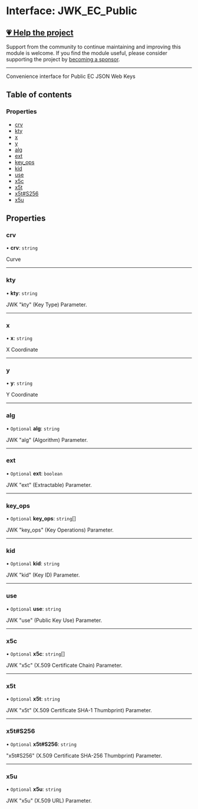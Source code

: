 # Interface: JWK\_EC\_Public

## [💗 Help the project](https://github.com/sponsors/panva)

Support from the community to continue maintaining and improving this module is welcome. If you find the module useful, please consider supporting the project by [becoming a sponsor](https://github.com/sponsors/panva).

---

Convenience interface for Public EC JSON Web Keys

## Table of contents

### Properties

- [crv](types.JWK_EC_Public.md#crv)
- [kty](types.JWK_EC_Public.md#kty)
- [x](types.JWK_EC_Public.md#x)
- [y](types.JWK_EC_Public.md#y)
- [alg](types.JWK_EC_Public.md#alg)
- [ext](types.JWK_EC_Public.md#ext)
- [key\_ops](types.JWK_EC_Public.md#key_ops)
- [kid](types.JWK_EC_Public.md#kid)
- [use](types.JWK_EC_Public.md#use)
- [x5c](types.JWK_EC_Public.md#x5c)
- [x5t](types.JWK_EC_Public.md#x5t)
- [x5t#S256](types.JWK_EC_Public.md#x5t#s256)
- [x5u](types.JWK_EC_Public.md#x5u)

## Properties

### crv

• **crv**: `string`

Curve

___

### kty

• **kty**: `string`

JWK "kty" (Key Type) Parameter.

___

### x

• **x**: `string`

X Coordinate

___

### y

• **y**: `string`

Y Coordinate

___

### alg

• `Optional` **alg**: `string`

JWK "alg" (Algorithm) Parameter.

___

### ext

• `Optional` **ext**: `boolean`

JWK "ext" (Extractable) Parameter.

___

### key\_ops

• `Optional` **key\_ops**: `string`[]

JWK "key_ops" (Key Operations) Parameter.

___

### kid

• `Optional` **kid**: `string`

JWK "kid" (Key ID) Parameter.

___

### use

• `Optional` **use**: `string`

JWK "use" (Public Key Use) Parameter.

___

### x5c

• `Optional` **x5c**: `string`[]

JWK "x5c" (X.509 Certificate Chain) Parameter.

___

### x5t

• `Optional` **x5t**: `string`

JWK "x5t" (X.509 Certificate SHA-1 Thumbprint) Parameter.

___

### x5t#S256

• `Optional` **x5t#S256**: `string`

"x5t#S256" (X.509 Certificate SHA-256 Thumbprint) Parameter.

___

### x5u

• `Optional` **x5u**: `string`

JWK "x5u" (X.509 URL) Parameter.
